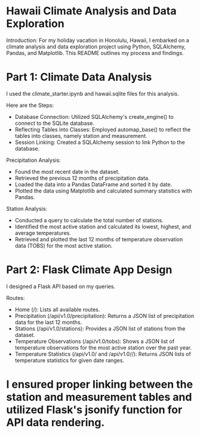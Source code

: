 # Hawaii Climate Analysis and Data Exploration

Introduction: For my holiday vacation in Honolulu, Hawaii, I embarked on a climate analysis and data exploration project using Python, SQLAlchemy, Pandas, and Matplotlib. This README outlines my process and findings.

# Part 1: Climate Data Analysis
I used the climate_starter.ipynb and hawaii.sqlite files for this analysis.

Here are the Steps:
- Database Connection: Utilized SQLAlchemy's create_engine() to connect to the SQLite database.
- Reflecting Tables into Classes: Employed automap_base() to reflect the tables into classes, namely station and measurement.
- Session Linking: Created a SQLAlchemy session to link Python to the database.

Precipitation Analysis:
- Found the most recent date in the dataset.
- Retrieved the previous 12 months of precipitation data.
- Loaded the data into a Pandas DataFrame and sorted it by date.
- Plotted the data using Matplotlib and calculated summary statistics with Pandas.

Station Analysis:
- Conducted a query to calculate the total number of stations.
- Identified the most active station and calculated its lowest, highest, and average temperatures.
- Retrieved and plotted the last 12 months of temperature observation data (TOBS) for the most active station.


# Part 2: Flask Climate App Design
I designed a Flask API based on my queries.

Routes:
- Home (/): Lists all available routes.
- Precipitation (/api/v1.0/precipitation): Returns a JSON list of precipitation data for the last 12 months.
- Stations (/api/v1.0/stations): Provides a JSON list of stations from the dataset.
- Temperature Observations (/api/v1.0/tobs): Shows a JSON list of temperature observations for the most active station over the past year.
- Temperature Statistics (/api/v1.0/<start> and /api/v1.0/<start>/<end>): Returns JSON lists of temperature statistics for given date ranges.


# I ensured proper linking between the station and measurement tables and utilized Flask's jsonify function for API data rendering.
